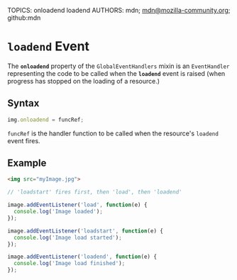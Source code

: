 TOPICS: onloadend
        loadend
AUTHORS: mdn; mdn@mozilla-community.org; github:mdn

# `loadend` Event

The **`onloadend`** property of the `GlobalEventHandlers` mixin is an `EventHandler` representing
the code to be called when the **`loadend`** event is raised (when progress has stopped on the
loading of a resource.)

## Syntax

```javascript
img.onloadend = funcRef;
```

`funcRef` is the handler function to be called when the resource's `loadend` event fires.

## Example

```html
<img src="myImage.jpg">
```

```javascript
// 'loadstart' fires first, then 'load', then 'loadend'

image.addEventListener('load', function(e) {
  console.log('Image loaded');
});

image.addEventListener('loadstart', function(e) {
  console.log('Image load started');
});

image.addEventListener('loadend', function(e) {
  console.log('Image load finished');
});
```
